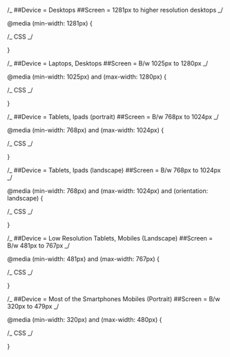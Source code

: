/_
##Device = Desktops
##Screen = 1281px to higher resolution desktops
_/

@media (min-width: 1281px) {

/_ CSS _/

}

/_
##Device = Laptops, Desktops
##Screen = B/w 1025px to 1280px
_/

@media (min-width: 1025px) and (max-width: 1280px) {

/_ CSS _/

}

/_
##Device = Tablets, Ipads (portrait)
##Screen = B/w 768px to 1024px
_/

@media (min-width: 768px) and (max-width: 1024px) {

/_ CSS _/

}

/_
##Device = Tablets, Ipads (landscape)
##Screen = B/w 768px to 1024px
_/

@media (min-width: 768px) and (max-width: 1024px) and (orientation: landscape) {

/_ CSS _/

}

/_
##Device = Low Resolution Tablets, Mobiles (Landscape)
##Screen = B/w 481px to 767px
_/

@media (min-width: 481px) and (max-width: 767px) {

/_ CSS _/

}

/_
##Device = Most of the Smartphones Mobiles (Portrait)
##Screen = B/w 320px to 479px
_/

@media (min-width: 320px) and (max-width: 480px) {

/_ CSS _/

}

